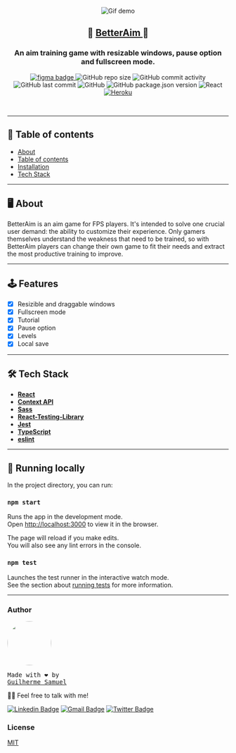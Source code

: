 <p align="center">
<img src="https://i.ibb.co/mHD73K0/gif-betteraim.gif" alt="Gif demo" />
</p>
<h2 align="center">
  🎯 <a href="https://betteraim.herokuapp.com">BetterAim </a> 🎯
</h2>
<h3 align="center">
  An aim training game with resizable windows, pause option and fullscreen mode.
</h3>

<p align="center">
<a href="https://www.figma.com/file/HRhyH6E7IXdYxuv12bXwdA/BetterAim?node-id=0%3A1">
<img alt="figma badge" src="https://img.shields.io/badge/Figma%20prototype%20-Figma-%2304D361">
</a>
<img alt="GitHub repo size" src="https://img.shields.io/github/repo-size/guilhermefront/betteraim">
<img alt="GitHub commit activity" src="https://img.shields.io/github/commit-activity/m/guilhermefront/betteraim">
<img alt="GitHub last commit" src="https://img.shields.io/github/last-commit/guilhermefront/betteraim">
<img alt="GitHub" src="https://img.shields.io/github/license/guilhermefront/betteraim">
<img alt="GitHub package.json version" src="https://img.shields.io/github/package-json/v/guilhermefront/betteraim">
<img alt="React" src="https://img.shields.io/badge/React-JS-blue">
<a href="https://betteraim.herokuapp.com/">
<img alt="Heroku" src="https://img.shields.io/badge/Heroku-Deploy-blueviolet">
</a>
</p>

<br>

---

## 📌 Table of contents

<!--ts-->

- [About](#About)
- [Table of contents](#tabela-de-conteudo)
- [Installation](#instalacao)
- [Tech Stack](#Tech-Stack)
<!--te-->

---

## 🖥 About

BetterAim is an aim game for FPS players. It's intended to solve one crucial user demand: the ability to customize their experience. Only gamers themselves understand the weakness that need to be trained, so with BetterAim players can change their own game to fit their needs and extract the most productive training to improve.

---

## 🕹 Features

- [x] Resizible and draggable windows
- [x] Fullscreen mode
- [x] Tutorial
- [x] Pause option
- [x] Levels
- [x] Local save

---

## 🛠 Tech Stack

- **[React](https://github.com/facebook/react)**
- **[Context API](https://reactjs.org/docs/context.html)**
- **[Sass](https://github.com/sass/sass)**
- **[React-Testing-Library](https://github.com/testing-library/react-testing-library)**
- **[Jest](https://github.com/facebook/jest)**
- **[TypeScript](https://github.com/microsoft/TypeScript)**
- **[eslint](https://github.com/eslint/eslint)**

---

## 🚀 Running locally

In the project directory, you can run:

### `npm start`

Runs the app in the development mode.\
Open [http://localhost:3000](http://localhost:3000) to view it in the browser.

The page will reload if you make edits.\
You will also see any lint errors in the console.

### `npm test`

Launches the test runner in the interactive watch mode.\
See the section about [running tests](https://facebook.github.io/create-react-app/docs/running-tests) for more information.

---

### Author

<a href="github.com/guilhermefront">
 <img style="border-radius: 50%;" src="https://avatars2.githubusercontent.com/u/49620737?s=460&u=affe940c45f9f14f3d456561e49e34d64e5b2078&v=4" width="100px;" alt=""/>
 <br />
</a>
<pre>Made with ❤️ by 
<a href="github.com/guilhermefront">Guilherme Samuel</a></pre>

👋🏽 Feel free to talk with me!

[![Linkedin Badge](https://img.shields.io/badge/-Guilherme%20Samuel-blue?style=flat-square&logo=Linkedin&logoColor=white&link=https://www.linkedin.com/in/guilherme-samuel-2aa7aa19b/)](https://www.linkedin.com/in/guilherme-samuel-2aa7aa19b/)
[![Gmail Badge](https://img.shields.io/badge/-devguilhermefront@gmail.com-c14438?style=flat-square&logo=Gmail&logoColor=white&link=mailto:devguilhermefront@gmail.com)](mailto:devguilhermefront@gmail.com)
[![Twitter Badge](https://img.shields.io/badge/-guilhermefront-1ca0f1?style=flat-square&labelColor=1ca0f1&logo=twitter&logoColor=white&link=https://twitter.com/tgmarinho)](https://twitter.com/guilhermefront)

### License

[MIT](https://github.com/guilhermefront/betteraim/blob/master/README.md)
